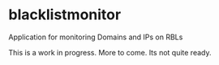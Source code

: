 # blacklistmonitor
Application for monitoring Domains and IPs on RBLs

This is a work in progress.  More to come.  Its not quite ready.
